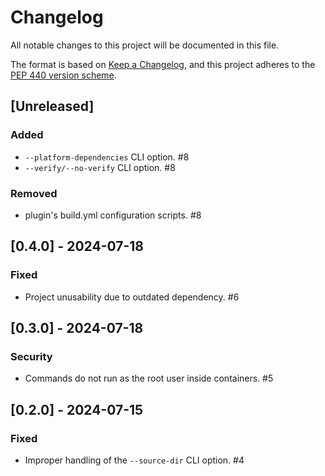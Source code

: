 # Changelog
All notable changes to this project will be documented in this
file.

The format is based on [Keep a
Changelog](https://keepachangelog.com/en/1.0.0/), and this project adheres to
the [PEP 440 version scheme](https://peps.python.org/pep-0440/#version-scheme).

## [Unreleased]
### Added
- `--platform-dependencies` CLI option. #8
- `--verify/--no-verify` CLI option. #8

### Removed
- plugin's build.yml configuration scripts. #8

## [0.4.0] - 2024-07-18
### Fixed
- Project unusability due to outdated dependency. #6

## [0.3.0] - 2024-07-18
### Security
- Commands do not run as the root user inside containers. #5

## [0.2.0] - 2024-07-15
### Fixed
- Improper handling of the `--source-dir` CLI option. #4
